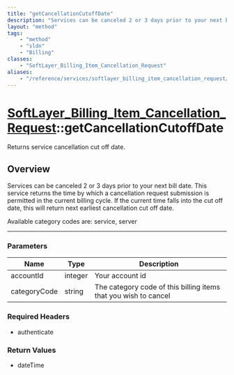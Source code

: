 ```yaml
---
title: "getCancellationCutoffDate"
description: "Services can be canceled 2 or 3 days prior to your next bill date. This service returns the time by which a cancellation... "
layout: "method"
tags:
    - "method"
    - "sldn"
    - "Billing"
classes:
    - "SoftLayer_Billing_Item_Cancellation_Request"
aliases:
    - "/reference/services/softlayer_billing_item_cancellation_request/getCancellationCutoffDate"
---
```

# [SoftLayer_Billing_Item_Cancellation_Request](/reference/services/SoftLayer_Billing_Item_Cancellation_Request)::getCancellationCutoffDate

Returns service cancellation cut off date.


## Overview 
Services can be canceled 2 or 3 days prior to your next bill date. This service returns the time by which a cancellation request submission is permitted in the current billing cycle. If the current time falls into the cut off date, this will return next earliest cancellation cut off date. 

Available category codes are: service, server 

-----

### Parameters 
|Name | Type | Description |
| --- | --- | --- |
|accountId| integer| Your account id|
|categoryCode| string| The category code of this billing items that you wish to cancel|


### Required Headers
* authenticate


### Return Values
* dateTime




